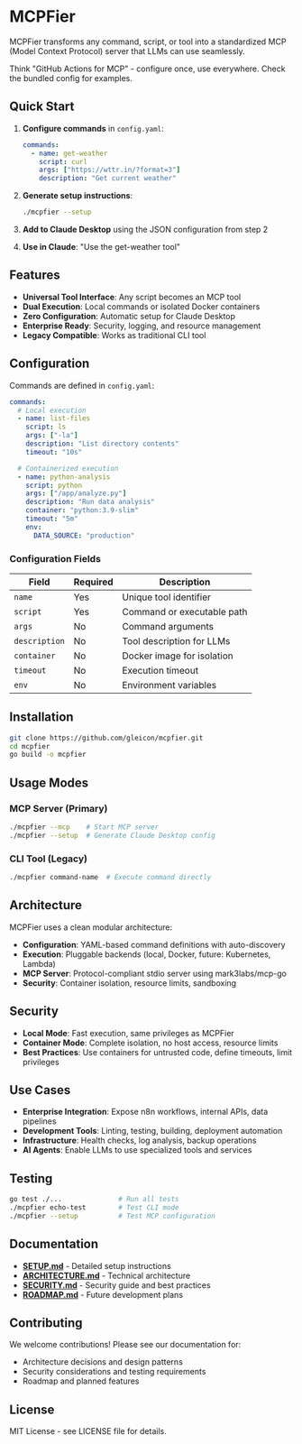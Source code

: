 # MCPFier

MCPFier transforms any command, script, or tool into a standardized MCP (Model Context Protocol) server that LLMs can use seamlessly.

Think "GitHub Actions for MCP" - configure once, use everywhere. Check the bundled config for examples.

## Quick Start

1. **Configure commands** in `config.yaml`:

   ```yaml
   commands:
     - name: get-weather
       script: curl
       args: ["https://wttr.in/?format=3"]
       description: "Get current weather"
   ```

2. **Generate setup instructions**:

   ```bash
   ./mcpfier --setup
   ```

3. **Add to Claude Desktop** using the JSON configuration from step 2

4. **Use in Claude**: "Use the get-weather tool"

## Features

- **Universal Tool Interface**: Any script becomes an MCP tool
- **Dual Execution**: Local commands or isolated Docker containers
- **Zero Configuration**: Automatic setup for Claude Desktop
- **Enterprise Ready**: Security, logging, and resource management
- **Legacy Compatible**: Works as traditional CLI tool

## Configuration

Commands are defined in `config.yaml`:

```yaml
commands:
  # Local execution
  - name: list-files
    script: ls
    args: ["-la"]
    description: "List directory contents"
    timeout: "10s"

  # Containerized execution  
  - name: python-analysis
    script: python
    args: ["/app/analyze.py"]
    description: "Run data analysis"
    container: "python:3.9-slim"
    timeout: "5m"
    env:
      DATA_SOURCE: "production"
```

### Configuration Fields

| Field         | Required | Description                |
| ------------- | -------- | -------------------------- |
| `name`        | Yes      | Unique tool identifier     |
| `script`      | Yes      | Command or executable path |
| `args`        | No       | Command arguments          |
| `description` | No       | Tool description for LLMs  |
| `container`   | No       | Docker image for isolation |
| `timeout`     | No       | Execution timeout          |
| `env`         | No       | Environment variables      |

## Installation

```bash
git clone https://github.com/gleicon/mcpfier.git
cd mcpfier
go build -o mcpfier
```

## Usage Modes

### MCP Server (Primary)

```bash
./mcpfier --mcp    # Start MCP server
./mcpfier --setup  # Generate Claude Desktop config
```

### CLI Tool (Legacy)

```bash
./mcpfier command-name  # Execute command directly
```

## Architecture

MCPFier uses a clean modular architecture:

- **Configuration**: YAML-based command definitions with auto-discovery
- **Execution**: Pluggable backends (local, Docker, future: Kubernetes, Lambda)
- **MCP Server**: Protocol-compliant stdio server using mark3labs/mcp-go
- **Security**: Container isolation, resource limits, sandboxing

## Security

- **Local Mode**: Fast execution, same privileges as MCPFier
- **Container Mode**: Complete isolation, no host access, resource limits
- **Best Practices**: Use containers for untrusted code, define timeouts, limit privileges

## Use Cases

- **Enterprise Integration**: Expose n8n workflows, internal APIs, data pipelines
- **Development Tools**: Linting, testing, building, deployment automation  
- **Infrastructure**: Health checks, log analysis, backup operations
- **AI Agents**: Enable LLMs to use specialized tools and services

## Testing

```bash
go test ./...              # Run all tests
./mcpfier echo-test        # Test CLI mode
./mcpfier --setup          # Test MCP configuration
```

## Documentation

- **[SETUP.md](SETUP.md)** - Detailed setup instructions
- **[ARCHITECTURE.md](ARCHITECTURE.md)** - Technical architecture
- **[SECURITY.md](SECURITY.md)** - Security guide and best practices
- **[ROADMAP.md](ROADMAP.md)** - Future development plans

## Contributing

We welcome contributions! Please see our documentation for:
- Architecture decisions and design patterns
- Security considerations and testing requirements
- Roadmap and planned features

## License

MIT License - see LICENSE file for details.